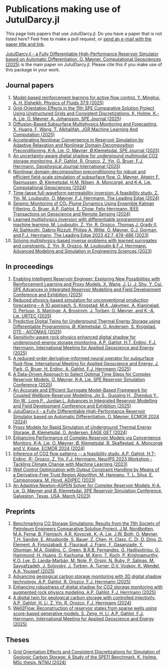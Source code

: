 # Publications making use of JutulDarcy.jl

This page lists papers that use JutulDarcy.jl. Do you have a paper that is not listed here? Feel free to make a pull request, or [send an e-mail with the paper title and link](mailto:mail@olavmoyner.com).

[JutulDarcy.jl - a Fully Differentiable High-Performance Reservoir Simulator based on Automatic Differentiation. O. Møyner. Computational Geosciences (2025)](https://doi.org/10.3997/2214-4609.202437111) is the main paper on JutulDarcy.jl. Please cite this if you make use of this package in your work.

## Journal papers

1. [Model-based reinforcement learning for active flow control. Y. Minghui, A. H. Elsheikh. Physics of Fluids 37.9 (2025)](https://doi.org/10.1063/5.0287427)
1. [Grid-Orientation Effects in the 11th SPE Comparative Solution Project Using Unstructured Grids and Consistent Discretizations. K. Holme, K.-A. Lie, O. Møyner, A. Johansson. SPE Journal (2025)](https://doi.org/10.2118/223885-MS)
1. [Diffusion-Based Subsurface Multiphysics Monitoring and Forecasting. X. Huang, F. Wang, T. Alkhalifah. JGR Machine Learning And Computation (2025)](https://doi.org/10.1029/2025JH000603)
1. [Accelerating Nonlinear Convergence in Reservoir Simulation by Adaptive Relaxation and Nonlinear Domain-Decomposition Preconditioning. K-A. Lie, O. Møyner, Ø.Klemetsdal. SPE Journal (2025)](https://doi.org/10.2118/212199-PA)
1. [An uncertainty-aware digital shadow for underground multimodal CO2 storage monitoring. A.P. Gahlot, R. Orozco, Z. Yin, G. Bruer, F.J. Herrmann. Geophysical Journal International (2025)](https://doi.org/10.1093/gji/ggaf176)
1. [Nonlinear domain-decomposition preconditioning for robust and efficient field-scale simulation of subsurface flow. O. Møyner, Atgeirr F. Rasmussen, Ø. Klemetsdal, H.M. Nilsen, A. Moncorgé, and K-A. Lie. Computational Geosciences (2024)](https://doi.org/10.1007/s10596-023-10215-4)
1. [Time-lapse full-waveform permeability inversion: A feasibility study. Z. Yin, M. Louboutin, O. Møyner, F.J. Herrmann. The Leading Edge (2024)](https://arxiv.org/pdf/2403.04083)
1. [Seismic Monitoring of CO₂ Plume Dynamics Using Ensemble Kalman Filtering. G. Bruer, A.P. Gahlot, E. Chow, Felix Herrmann. IEEE Transactions on Geoscience and Remote Sensing (2024)](https://doi.org/10.1109/TGRS.2025.3582139)
1. [Learned multiphysics inversion with differentiable programming and machine learning. M. Louboutin, Z. Yin, R. Orozco, Thomas J. Grady II, Ali Siahkoohi, Gabrio Rizzuti, Philipp A. Witte, O. Møyner, G.J. Gorman, and F.J. Herrmann, The Leading Edge 2023 42:7, 474-486 (2023)](https://doi.org/10.1190/tle42070474.1)
1. [Solving multiphysics-based inverse problems with learned surrogates and constraints. Z. Yin, R. Orozco, M. Louboutin & F.J. Herrmann. Advanced Modeling and Simulation in Engineering Sciences (2023)](https://doi.org/10.1186/s40323-023-00252-0)

## In proceedings

1. [Enabling Intelligent Reservoir Engineer: Exploring New Possibilities with Reinforcement Learning and Proxy Models. X. Wang, J. Li, J. Shu, Y. Cui. SPE Advances in Integrated Reservoir Modelling and Field Development Conference and Exhibition (2025)](https://doi.org/10.2118/225364-MS)
1. [Reduced physics-based simulation for unconventional production forecasting – A 1D approach. S. Krogstad, M.A. Jakymec, A. Kianinejad, D. Pertuso, S. Matringe, A. Brostrom, J. Torben, O. Møyner, and K.-A. Lie. URTEC (2025)](https://doi.org/10.15530/urtec-2025-4253913)
1. [Predictive Digital Twins for Underground Thermal Energy Storage using Differentiable Programming. Ø. Klemetsdal, O. Andersen, S. Krogstad. DTE - AICOMAS (2025)](https://dte_aicomas_2025.iacm.info/event/contribution/6bb9e2bc-8d4e-11ef-b344-000c29ddfc0c)
1. [Sensitivity-aware rock physics enhanced digital shadow for underground-energy storage monitoring. A.P. Gahlot, H.T. Erdinc, F.J. Herrmann. International Meeting for Applied Geoscience and Energy (2025)](https://arxiv.org/abs/2504.14405)
1. [A reduced-order derivative-informed neural operator for subsurface fluid-flow. International Meeting for Applied Geoscience and Energy. J. Park, G. Bruer, H. Erdinc, A. Gahlot, F.J. Herrmann (2025)](https://slim.gatech.edu/Publications/Public/Conferences/SEG/2025/park2025IMAGErdn/IMAGE_Jayjay.pdf)
1. [A Data-Driven Approach to Select Optimal Time Steps for Complex Reservoir Models. O. Møyner, K-A. Lie. SPE Reservoir Simulation Conference (2025)](https://doi.org/10.2118/223874-MS)
1. [An Accurate and Efficient Surrogate Model-Based Framework for Coupled Wellbore-Reservoir Modeling. Jin S., Guoqing H., Zhenduo Y., Xin W., Long P., Junjian L. Advances in Integrated Reservoir Modelling and Field Development Conference and Exhibition (2025)](https://doi.org/10.2118/225298-MS)
1. [JutulDarcy.jl - a Fully Differentiable High-Performance Reservoir Simulator based on Automatic Differentiation. O. Møyner. ECMOR 2024 (2024)](https://doi.org/10.3997/2214-4609.202437111)
1. [Proxy Models for Rapid Simulation of Underground Thermal Energy Storage. Ø. Klemetsdal, O. Andersen. EAGE GET (2024)](https://doi.org/10.3997/2214-4609.202421075)
1. [Enhancing Performance of Complex Reservoir Models via Convergence Monitors. K-A. Lie, O. Møyner, Ø. Klemetsdal, B. Skaflestad, A. Moncorgé and V. Kippe, ECMOR 2024 (2024)](https://doi.org/10.3997/2214-4609.202437057)
1. [Inference of CO2 flow patterns -- a feasibility study. A.P. Gahlot, H.T- Erdinc, R- Orozco, Z. Yin, F.J. Herrmann. NeurIPS 2023 Workshop - Tackling Climate Change with Machine Learning (2023)](https://arxiv.org/pdf/2311.00290)
1. [Well Control Optimization with Output Constraint Handling by Means of a Derivative-Free Trust Region Algorithm. M. Hannanu, T. L. Silva, E. Camponogara, M. Hovd. ADIPEC (2023)](https://doi.org/10.2118/216962-MS)
1. [An Adaptive Newton–ASPEN Solver for Complex Reservoir Models. K-A. Lie, O. Møyner and Ø. Klemetsdal. SPE Reservoir Simulation Conference, Galveston, Texas, USA, March (2023)](https://doi.org/10.2118/212199-MS)

## Preprints

1. [Benchmarking CO Storage Simulations: Results from the 11th Society of Petroleum Engineers Comparative Solution Project. J.M. Nordbotten, M.A. Fernø, B. Flemisch, A.R. Kovscek, K.-A. Lie, J.W. Both, O. Møyner, T.H. Sandve, E. Ahusborde, S. Bauer, Z. Chen, H. Class, C. Di, D. Ding, D. Element, A. Firoozabadi, E. Flauraud, J. Franc, F. Gasanzade, Y. Ghomian, M.A. Giddins, C. Green, B.R.B. Fernandes, G. Hadjisotiriou, G. Hammond, H. Huang, D. Kachuma, M. Kern, T. Koch, P. Krishnamurthy, K.O. Lye, D. Landa-Marbán, M. Nole, P. Orsini, N. Ruby, P. Salinas, M. Sayyafzadeh, J. Solovský, J. Torben, A. Turner, D.V. Voskov, K. Wendel, A.A. Youssef (2025)](https://arxiv.org/pdf/2507.15861)
1. [Advancing geological carbon storage monitoring with 3D digital shadow technology. A.P. Gahlot, R. Orozco, F.J. Herrmann (2025)](https://arxiv.org/pdf/2502.07169?)
1. [Enhancing robustness of digital shadow for CO2 storage monitoring with augmented rock physics modeling. A.P. Gahlot, F.J. Herrmann (2025)](https://arxiv.org/pdf/2502.07171?)
1. [A digital twin for geological carbon storage with controlled injectivity. A.P. Gahlot, H. Li, Z. Yin, R. Orozco, F.J. Herrmann (2024)](https://arxiv.org/pdf/2403.19819)
1. [Well2Flow: Reconstruction of reservoir states from sparse wells using score-based generative models. S. Zeng, H. Li, A.P. Gahlot, F.J. Herrmann. International Meeting for Applied Geoscience and Energy (2025)](https://slim.gatech.edu/Publications/Public/Conferences/SEG/2025/zeng2025IMAGEw2f/IMAGE_Shiqin.pdf)

## Theses

1. [Grid Orientation Effects and Consistent Discretizations for Simulation of Geologic Carbon Storage: A Study of the SPE11 Benchmark. K. Holme. MSc thesis, NTNU (2024)](https://hdl.handle.net/11250/3156452)
